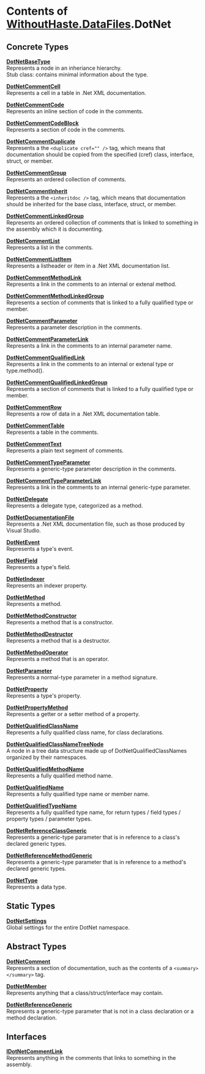 # Contents of [WithoutHaste.DataFiles](TableOfContents.WithoutHaste.DataFiles.md).DotNet

## Concrete Types

[**DotNetBaseType**](WithoutHaste.DataFiles.DotNet.DotNetBaseType.md)  
Represents a node in an inheriance hierarchy.  
Stub class: contains minimal information about the type.  

  
[**DotNetCommentCell**](WithoutHaste.DataFiles.DotNet.DotNetCommentCell.md)  
Represents a cell in a table in .Net XML documentation.  

  
[**DotNetCommentCode**](WithoutHaste.DataFiles.DotNet.DotNetCommentCode.md)  
Represents an inline section of code in the comments.  

  
[**DotNetCommentCodeBlock**](WithoutHaste.DataFiles.DotNet.DotNetCommentCodeBlock.md)  
Represents a section of code in the comments.  

  
[**DotNetCommentDuplicate**](WithoutHaste.DataFiles.DotNet.DotNetCommentDuplicate.md)  
Represents a the `<duplicate cref="" />` tag, which means that documentation should be copied from the specified (cref) class, interface, struct, or member.  

  
[**DotNetCommentGroup**](WithoutHaste.DataFiles.DotNet.DotNetCommentGroup.md)  
Represents an ordered collection of comments.  

  
[**DotNetCommentInherit**](WithoutHaste.DataFiles.DotNet.DotNetCommentInherit.md)  
Represents a the `<inheritdoc />` tag, which means that documentation should be inherited for the base class, interface, struct, or member.  

  
[**DotNetCommentLinkedGroup**](WithoutHaste.DataFiles.DotNet.DotNetCommentLinkedGroup.md)  
Represents an ordered collection of comments that is linked to something in the assembly which it is documenting.  

  
[**DotNetCommentList**](WithoutHaste.DataFiles.DotNet.DotNetCommentList.md)  
Represents a list in the comments.  

  
[**DotNetCommentListItem**](WithoutHaste.DataFiles.DotNet.DotNetCommentListItem.md)  
Represents a listheader or item in a .Net XML documentation list.  

  
[**DotNetCommentMethodLink**](WithoutHaste.DataFiles.DotNet.DotNetCommentMethodLink.md)  
Represents a link in the comments to an internal or extenal method.  

  
[**DotNetCommentMethodLinkedGroup**](WithoutHaste.DataFiles.DotNet.DotNetCommentMethodLinkedGroup.md)  
Represents a section of comments that is linked to a fully qualified type or member.  

  
[**DotNetCommentParameter**](WithoutHaste.DataFiles.DotNet.DotNetCommentParameter.md)  
Represents a parameter description in the comments.  

  
[**DotNetCommentParameterLink**](WithoutHaste.DataFiles.DotNet.DotNetCommentParameterLink.md)  
Represents a link in the comments to an internal parameter name.  

  
[**DotNetCommentQualifiedLink**](WithoutHaste.DataFiles.DotNet.DotNetCommentQualifiedLink.md)  
Represents a link in the comments to an internal or extenal type or type.method().  

  
[**DotNetCommentQualifiedLinkedGroup**](WithoutHaste.DataFiles.DotNet.DotNetCommentQualifiedLinkedGroup.md)  
Represents a section of comments that is linked to a fully qualified type or member.  

  
[**DotNetCommentRow**](WithoutHaste.DataFiles.DotNet.DotNetCommentRow.md)  
Represents a row of data in a .Net XML documentation table.  

  
[**DotNetCommentTable**](WithoutHaste.DataFiles.DotNet.DotNetCommentTable.md)  
Represents a table in the comments.  

  
[**DotNetCommentText**](WithoutHaste.DataFiles.DotNet.DotNetCommentText.md)  
Represents a plain text segment of comments.  

  
[**DotNetCommentTypeParameter**](WithoutHaste.DataFiles.DotNet.DotNetCommentTypeParameter.md)  
Represents a generic-type parameter description in the comments.  

  
[**DotNetCommentTypeParameterLink**](WithoutHaste.DataFiles.DotNet.DotNetCommentTypeParameterLink.md)  
Represents a link in the comments to an internal generic-type parameter.  

  
[**DotNetDelegate**](WithoutHaste.DataFiles.DotNet.DotNetDelegate.md)  
Represents a delegate type, categorized as a method.  

  
[**DotNetDocumentationFile**](WithoutHaste.DataFiles.DotNet.DotNetDocumentationFile.md)  
Represents a .Net XML documentation file, such as those produced by Visual Studio.  

  
[**DotNetEvent**](WithoutHaste.DataFiles.DotNet.DotNetEvent.md)  
Represents a type's event.  

  
[**DotNetField**](WithoutHaste.DataFiles.DotNet.DotNetField.md)  
Represents a type's field.  

  
[**DotNetIndexer**](WithoutHaste.DataFiles.DotNet.DotNetIndexer.md)  
Represents an indexer property.  

  
[**DotNetMethod**](WithoutHaste.DataFiles.DotNet.DotNetMethod.md)  
Represents a method.  

  
[**DotNetMethodConstructor**](WithoutHaste.DataFiles.DotNet.DotNetMethodConstructor.md)  
Represents a method that is a constructor.  

  
[**DotNetMethodDestructor**](WithoutHaste.DataFiles.DotNet.DotNetMethodDestructor.md)  
Represents a method that is a destructor.  

  
[**DotNetMethodOperator**](WithoutHaste.DataFiles.DotNet.DotNetMethodOperator.md)  
Represents a method that is an operator.  

  
[**DotNetParameter**](WithoutHaste.DataFiles.DotNet.DotNetParameter.md)  
Represents a normal-type parameter in a method signature.  

  
[**DotNetProperty**](WithoutHaste.DataFiles.DotNet.DotNetProperty.md)  
Represents a type's property.  

  
[**DotNetPropertyMethod**](WithoutHaste.DataFiles.DotNet.DotNetPropertyMethod.md)  
Represents a getter or a setter method of a property.  

  
[**DotNetQualifiedClassName**](WithoutHaste.DataFiles.DotNet.DotNetQualifiedClassName.md)  
Represents a fully qualified class name, for class declarations.  

  
[**DotNetQualifiedClassNameTreeNode**](WithoutHaste.DataFiles.DotNet.DotNetQualifiedClassNameTreeNode.md)  
A node in a tree data structure made up of DotNetQualifiedClassNames organized by their namespaces.  

  
[**DotNetQualifiedMethodName**](WithoutHaste.DataFiles.DotNet.DotNetQualifiedMethodName.md)  
Represents a fully qualified method name.  

  
[**DotNetQualifiedName**](WithoutHaste.DataFiles.DotNet.DotNetQualifiedName.md)  
Represents a fully qualified type name or member name.  

  
[**DotNetQualifiedTypeName**](WithoutHaste.DataFiles.DotNet.DotNetQualifiedTypeName.md)  
Represents a fully qualified type name, for return types / field types / property types / parameter types.  

  
[**DotNetReferenceClassGeneric**](WithoutHaste.DataFiles.DotNet.DotNetReferenceClassGeneric.md)  
Represents a generic-type parameter that is in reference to a class's declared generic types.  

  
[**DotNetReferenceMethodGeneric**](WithoutHaste.DataFiles.DotNet.DotNetReferenceMethodGeneric.md)  
Represents a generic-type parameter that is in reference to a method's declared generic types.  

  
[**DotNetType**](WithoutHaste.DataFiles.DotNet.DotNetType.md)  
Represents a data type.  

  

## Static Types

[**DotNetSettings**](WithoutHaste.DataFiles.DotNet.DotNetSettings.md)  
Global settings for the entire DotNet namespace.  

  

## Abstract Types

[**DotNetComment**](WithoutHaste.DataFiles.DotNet.DotNetComment.md)  
Represents a section of documentation, such as the contents of a `<summary></summary>` tag.  

  
[**DotNetMember**](WithoutHaste.DataFiles.DotNet.DotNetMember.md)  
Represents anything that a class/struct/interface may contain.  

  
[**DotNetReferenceGeneric**](WithoutHaste.DataFiles.DotNet.DotNetReferenceGeneric.md)  
Represents a generic-type parameter that is not in a class declaration or a method declaration.  

  

## Interfaces

[**IDotNetCommentLink**](WithoutHaste.DataFiles.DotNet.IDotNetCommentLink.md)  
Represents anything in the comments that links to something in the assembly.  

  

